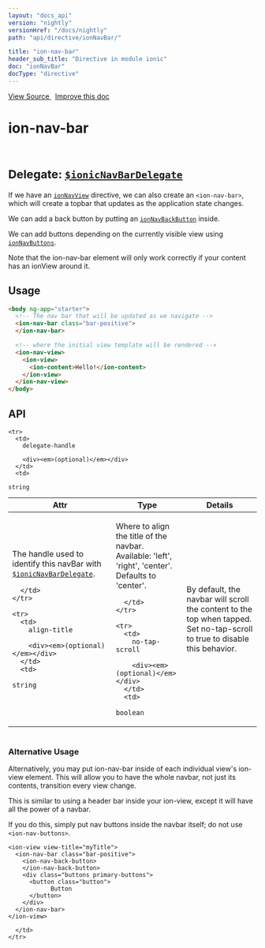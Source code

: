 ```yaml
---
layout: "docs_api"
version: "nightly"
versionHref: "/docs/nightly"
path: "api/directive/ionNavBar/"

title: "ion-nav-bar"
header_sub_title: "Directive in module ionic"
doc: "ionNavBar"
docType: "directive"
---
```


<div class="improve-docs">
  <a href='http://github.com/driftyco/ionic/tree/master/js/angular/directive/navBar.js#L2'>
    View Source
  </a>
  &nbsp;
  <a href='http://github.com/driftyco/ionic/edit/master/js/angular/directive/navBar.js#L2'>
    Improve this doc
  </a>
</div>




<h1 class="api-title">

  ion-nav-bar



<br/>
<small>
  Delegate: <a href="/docs/nightly/api/service/$ionicNavBarDelegate/"><code>$ionicNavBarDelegate</code></a>
</small>

</h1>





If we have an <a href="/docs/nightly/api/directive/ionNavView/"><code>ionNavView</code></a> directive, we can also create an
`<ion-nav-bar>`, which will create a topbar that updates as the application state changes.

We can add a back button by putting an <a href="/docs/nightly/api/directive/ionNavBackButton/"><code>ionNavBackButton</code></a> inside.

We can add buttons depending on the currently visible view using
<a href="/docs/nightly/api/directive/ionNavButtons/"><code>ionNavButtons</code></a>.

Note that the ion-nav-bar element will only work correctly if your content has an
ionView around it.








  
<h2 id="usage">Usage</h2>
  
```html
<body ng-app="starter">
  <!-- The nav bar that will be updated as we navigate -->
  <ion-nav-bar class="bar-positive">
  </ion-nav-bar>

  <!-- where the initial view template will be rendered -->
  <ion-nav-view>
    <ion-view>
      <ion-content>Hello!</ion-content>
    </ion-view>
  </ion-nav-view>
</body>
```
  
  
<h2 id="api" style="clear:both;">API</h2>

<table class="table" style="margin:0;">
  <thead>
    <tr>
      <th>Attr</th>
      <th>Type</th>
      <th>Details</th>
    </tr>
  </thead>
  <tbody>
    
    <tr>
      <td>
        delegate-handle
        
        <div><em>(optional)</em></div>
      </td>
      <td>
        
  <code>string</code>
      </td>
      <td>
        <p>The handle used to identify this navBar
with <a href="/docs/nightly/api/service/$ionicNavBarDelegate/"><code>$ionicNavBarDelegate</code></a>.</p>

        
      </td>
    </tr>
    
    <tr>
      <td>
        align-title
        
        <div><em>(optional)</em></div>
      </td>
      <td>
        
  <code>string</code>
      </td>
      <td>
        <p>Where to align the title of the navbar.
Available: &#39;left&#39;, &#39;right&#39;, &#39;center&#39;. Defaults to &#39;center&#39;.</p>

        
      </td>
    </tr>
    
    <tr>
      <td>
        no-tap-scroll
        
        <div><em>(optional)</em></div>
      </td>
      <td>
        
  <code>boolean</code>
      </td>
      <td>
        <p>By default, the navbar will scroll the content
to the top when tapped.  Set no-tap-scroll to true to disable this behavior.</p>
<p></table><br/></p>
<h3 id="alternative-usage">Alternative Usage</h3>
<p>Alternatively, you may put ion-nav-bar inside of each individual view&#39;s ion-view element.
This will allow you to have the whole navbar, not just its contents, transition every view change.</p>
<p>This is similar to using a header bar inside your ion-view, except it will have all the power of a navbar.</p>
<p>If you do this, simply put nav buttons inside the navbar itself; do not use <code>&lt;ion-nav-buttons&gt;</code>.</p>
<pre><code class="lang-html">&lt;ion-view view-title=&quot;myTitle&quot;&gt;
  &lt;ion-nav-bar class=&quot;bar-positive&quot;&gt;
    &lt;ion-nav-back-button&gt;
    &lt;/ion-nav-back-button&gt;
    &lt;div class=&quot;buttons primary-buttons&quot;&gt;
      &lt;button class=&quot;button&quot;&gt;
            Button
      &lt;/button&gt;
    &lt;/div&gt;
  &lt;/ion-nav-bar&gt;
&lt;/ion-view&gt;</code></pre>

        
      </td>
    </tr>
    
  </tbody>
</table>

  

  





